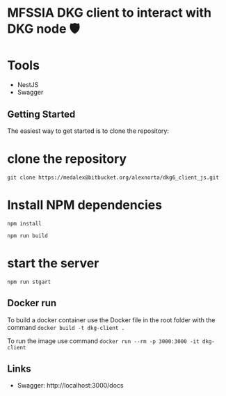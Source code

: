 # MFSSIA DKG client to interact with DKG node  🛡️

# Tools

- NestJS
- Swagger

## Getting Started

The easiest way to get started is to clone the repository:

# clone the repository

```
git clone https://medalex@bitbucket.org/alexnorta/dkg6_client_js.git
```

# Install NPM dependencies

```
npm install
```

```
npm run build
```

# start the server

```
npm run stgart
```
## Docker run
To build a docker container use the Docker file in the root folder with the command `docker build -t dkg-client .`

To run the image use command `docker run --rm -p 3000:3000 -it dkg-client`

## Links

- Swagger: http://localhost:3000/docs
